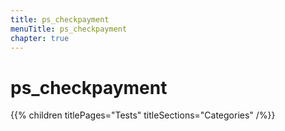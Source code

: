 ```yaml
---
title: ps_checkpayment
menuTitle: ps_checkpayment
chapter: true
---
```


# ps_checkpayment

{{% children titlePages="Tests" titleSections="Categories" /%}}

